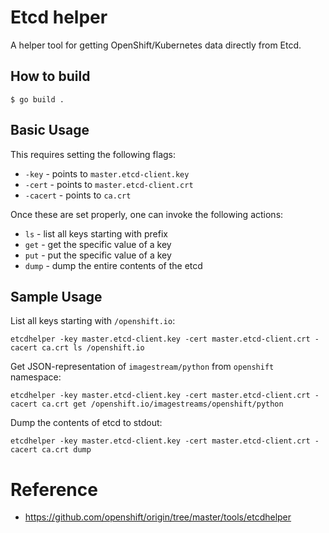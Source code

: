 # Etcd helper

A helper tool for getting OpenShift/Kubernetes data directly from Etcd.

## How to build

    $ go build .

## Basic Usage

This requires setting the following flags:

* `-key` - points to `master.etcd-client.key`
* `-cert` - points to `master.etcd-client.crt`
* `-cacert` - points to `ca.crt`

Once these are set properly, one can invoke the following actions:

* `ls` - list all keys starting with prefix
* `get` - get the specific value of a key
* `put`  - put the specific value of a key
* `dump` - dump the entire contents of the etcd

## Sample Usage

List all keys starting with `/openshift.io`:

```
etcdhelper -key master.etcd-client.key -cert master.etcd-client.crt -cacert ca.crt ls /openshift.io
```

Get JSON-representation of `imagestream/python` from `openshift` namespace:

```
etcdhelper -key master.etcd-client.key -cert master.etcd-client.crt -cacert ca.crt get /openshift.io/imagestreams/openshift/python
```

Dump the contents of etcd to stdout:

```
etcdhelper -key master.etcd-client.key -cert master.etcd-client.crt -cacert ca.crt dump
```


# Reference
* https://github.com/openshift/origin/tree/master/tools/etcdhelper
